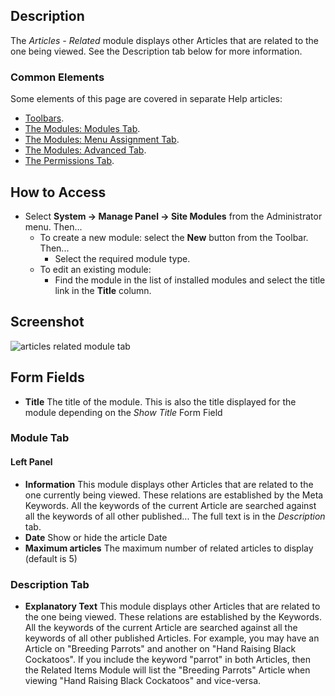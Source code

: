 <!-- Filename: Help4.x:Site_Modules:_Articles_-_Related / Display title: Modules: Articles - Related -->

## Description

The *Articles - Related* module displays other Articles that are related to 
the one being viewed. See the Description tab below for more information.

### Common Elements

Some elements of this page are covered in separate Help articles:

* [Toolbars](jdocmanual?article=help/common-elements/toolbars).
* [The Modules: Modules Tab](jdocmanual?article=help/modules/modules-module-tab).
* [The Modules: Menu Assignment Tab](jdocmanual?article=help/modules/modules-menu-assignment-tab).
* [The Modules: Advanced Tab](jdocmanual?article=help/modules/modules-advanced-tab).
* [The Permissions Tab](jdocmanual?article=help/common-elements/edit-permissions).

## How to Access

- Select **System → Manage Panel → Site Modules** from the
  Administrator menu. Then...
  - To create a new module: select the **New** button from the Toolbar. Then...
    - Select the required module type.
  - To edit an existing module:
    - Find the module in the list of installed modules and select the
      title link in the **Title** column.

## Screenshot

![articles related module tab](../../../en/images/modules-site/modules-articles-related-module-tab.png)

## Form Fields

- **Title** The title of the module. This is also the title displayed
  for the module depending on the *Show Title* Form Field

### Module Tab

#### Left Panel

- **Information** This module displays other Articles that are related to the 
  one currently being viewed. These relations are established by the Meta
  Keywords. All the keywords of the current Article are searched against
  all the keywords of all other published... The full text is in the 
  *Description* tab.
- **Date** Show or hide the article Date
- **Maximum articles** The maximum number of related articles to
  display (default is 5)

### Description Tab

- **Explanatory Text** This module displays other Articles that are
  related to the one being viewed. These relations are established by
  the Keywords. All the keywords of the current Article are searched
  against all the keywords of all other published Articles. For example,
  you may have an Article on "Breeding Parrots" and another on "Hand
  Raising Black Cockatoos". If you include the keyword "parrot" in both
  Articles, then the Related Items Module will list the "Breeding
  Parrots" Article when viewing "Hand Raising Black Cockatoos" and
  vice-versa.
